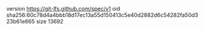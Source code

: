 version https://git-lfs.github.com/spec/v1
oid sha256:60c78d4a4bbb18d17ec13a55d150413c5e40d2882d6c54282fa50d323b61e665
size 13692
